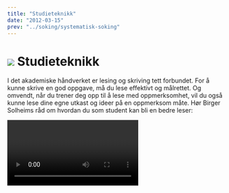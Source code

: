 ```yaml
---
title: "Studieteknikk"
date: "2012-03-15"
prev: "../soking/systematisk-soking"
---
```


# ![](/images/illustrasjoner_lesing_500x450.png) Studieteknikk

I det akademiske håndverket er lesing og skriving tett forbundet. For å kunne skrive en god oppgave, må du lese effektivt og målrettet. Og omvendt, når du trener deg opp til å lese med oppmerksomhet, vil du også kunne lese dine egne utkast og ideer på en oppmerksom måte. Hør Birger Solheims råd om hvordan du som student kan bli en bedre leser: 

<Video id="JchpFI50UDk" />

Det viktigste med å lese er kanskje _at_ man leser. Den som leser mye og jevnlig, vil som oftest utvikle gode leseferdigheter av seg selv. Råd nummer én til den som skal lese i forbindelse med studier, er derfor: Les! Bare slik kan du bli en god leser og skriver.

Å lære seg et fag innebærer å gjøre seg kjent med tekster som formidler fagets innsikter, metoder og debatter. Du blir kjent med og lærer deg faget ved å følge forelesninger, delta i samtaler og diskusjoner og ikke minst ved å skrive oppgaver.

Akademisk virksomhet er et spørsmål om innsats, etterligning og gode strategier. I denne delen får du noen enkle råd om hvordan du kan gå fram når du studerer og hva du kan eller bør tenke på. Du kan plukke og samle det du vil av disse rådene – ikke alle råd passer for alle. Ordet «lese» henger ordhistorisk sammen med ord som betyr nettopp «å plukke og samle». Latin _lego_ betyr både «jeg plukker», «jeg samler» og «jeg leser».

God lesing!
